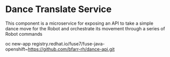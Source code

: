 # Dance Translate Service

This component is a microservice for exposing an API to take a simple dance move for the Robot and orchestrate its movement
through a series of Robot commands

oc new-app registry.redhat.io/fuse7/fuse-java-openshift~https://github.com/bfarr-rh/dance-api.git
